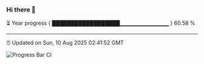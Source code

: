 ### Hi there 👋

⏳ Year progress { ██████████████████▁▁▁▁▁▁▁▁▁▁▁▁ } 60.58 %

---

⏰ Updated on Sun, 10 Aug 2025 02:41:52 GMT

![Progress Bar CI](https://github.com/IshwaranRudhara/GIT-ACTION/workflows/Progress%20Bar%20CI/badge.svg)
